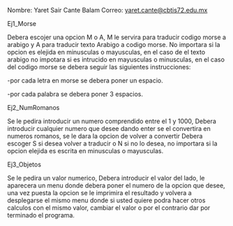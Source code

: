 Nombre: Yaret Sair Cante Balam
Correo: yaret.cante@cbtis72.edu.mx

Ej1_Morse

Debera escojer una opcion M o A, M le servira para traducir codigo morse a arabigo y A para traducir texto Arabigo a codigo morse.
No importara si la opcion es elejida en minusculas o mayusculas, en el caso de el texto arabigo no impotara si es intrucido en mayusculas o minusculas, en el caso del codigo morse se debera seguir las siguientes instrucciones:

-por cada letra en morse se debera poner un espacio.

-por cada palabra se debera poner 3 espacios. 

Ej2_NumRomanos

Se le pedira introducir un numero comprendido entre el 1 y 1000, Debera introducir cualquier numero que desee dando enter se el convertira en numeros romanos, se le dara la opcion de volver a convertir Debera escoger S si desea volver a traducir o N si no lo desea, no importara si la opcion elejida es escrita en minusculas o mayusculas.

Ej3_Objetos

Se le pedira un valor numerico, Debera introducir el valor del lado, le aparecera un menu donde debera poner el numero de la opcion que desee, una vez puesta la opcion se le imprimira el resultado y volvera a desplegarse el mismo menu donde si usted quiere podra hacer otros calculos con el mismo valor, cambiar el valor o por el contrario dar por terminado el programa.
